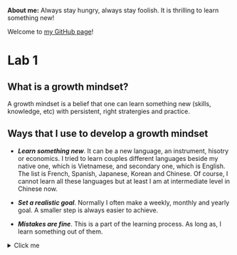 **About me:** Always stay hungry, always stay foolish. It is thrilling to learn something new!

Welcome to [my GitHub page](https://github.com/phamthuhuong91)!

# Lab 1 

   ## What is a growth mindset?
   
A growth mindset is a belief that one can learn something new (skills, knowledge, etc) with persistent, right stratergies and practice. 

  ## Ways that I use to develop a growth mindset
  
* ***Learn something new***. It can be a new language, an instrument, hisotry or economics. I tried to learn couples different languages beside my native one, which is Vietnamese, and secondary one, which is English. The list is French, Spanish, Japanese, Korean and Chinese. Of course, I cannot learn all these languages but at least I am at intermediate level in Chinese now. 

* ***Set a realistic goal***. Normally I often make a weekly, monthly and yearly goal. A smaller step is always easier to achieve.  

* ***Mistakes are fine***. This is a part of the learning process. As long as, I learn something out of them.

<details>
  <summary>Click me</summary>

  <h3>Check for formatting</h3>
  This is the line
  
</details>
